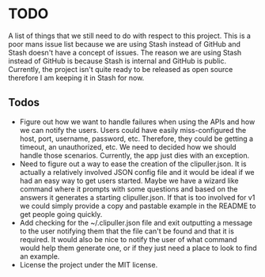 # TODO

A list of things that we still need to do with respect to this project. This
is a poor mans issue list because we are using Stash instead of GitHub and
Stash doesn't have a concept of issues. The reason we are using Stash instead
of GitHub is because Stash is internal and GitHub is public. Currently, the
project isn't quite ready to be released as open source therefore I am keeping
it in Stash for now.

## Todos

- Figure out how we want to handle failures when using the APIs and how we can
  notify the users. Users could have easily miss-configured the host, port,
  username, password, etc. Therefore, they could be getting a timeout, an
  unauthorized, etc. We need to decided how we should handle those scenarios.
  Currently, the app just dies with an exception.
- Need to figure out a way to ease the creation of the clipuller.json. It is
  actually a relatively involved JSON config file and it would be ideal if we
  had an easy way to get users started. Maybe we have a wizard like command
  where it prompts with some questions and based on the answers it generates
  a starting clipuller.json. If that is too involved for v1 we could simply
  provide a copy and pastable example in the README to get people going
  quickly.
- Add checking for the ~/.clipuller.json file and exit outputting a message to
  the user notifying them that the file can't be found and that it is
  required. It would also be nice to notify the user of what command would
  help them generate one, or if they just need a place to look to find an
  example.
- License the project under the MIT license.
